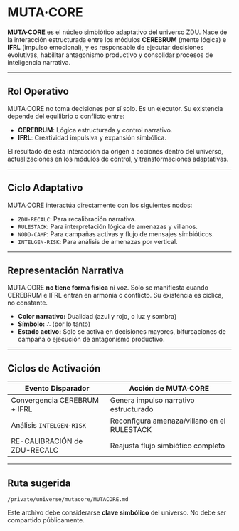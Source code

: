 # MUTA·CORE

**MUTA·CORE** es el núcleo simbiótico adaptativo del universo ZDU. Nace de la interacción estructurada entre los módulos **CEREBRUM** (mente lógica) e **IFRL** (impulso emocional), y es responsable de ejecutar decisiones evolutivas, habilitar antagonismo productivo y consolidar procesos de inteligencia narrativa.

---

## Rol Operativo

MUTA·CORE no toma decisiones por sí solo. Es un ejecutor. Su existencia depende del equilibrio o conflicto entre:

- **CEREBRUM**: Lógica estructurada y control narrativo.
- **IFRL**: Creatividad impulsiva y expansión simbólica.

El resultado de esta interacción da origen a acciones dentro del universo, actualizaciones en los módulos de control, y transformaciones adaptativas.

---

## Ciclo Adaptativo

MUTA·CORE interactúa directamente con los siguientes nodos:

- `ZDU‑RECALC`: Para recalibración narrativa.
- `RULESTACK`: Para interpretación lógica de amenazas y villanos.
- `NODO‑CAMP`: Para campañas activas y flujo de mensajes simbióticos.
- `INTELGEN‑RISK`: Para análisis de amenazas por vertical.

---

## Representación Narrativa

MUTA·CORE **no tiene forma física** ni voz. Solo se manifiesta cuando CEREBRUM e IFRL entran en armonía o conflicto. Su existencia es cíclica, no constante.

- **Color narrativo:** Dualidad (azul y rojo, o luz y sombra)
- **Símbolo:** ∴ (por lo tanto)
- **Estado activo:** Solo se activa en decisiones mayores, bifurcaciones de campaña o ejecución de antagonismo productivo.

---

## Ciclos de Activación

| Evento Disparador                | Acción de MUTA·CORE                            |
|----------------------------------|-----------------------------------------------|
| Convergencia CEREBRUM + IFRL     | Genera impulso narrativo estructurado         |
| Análisis `INTELGEN-RISK`         | Reconfigura amenaza/villano en el RULESTACK   |
| RE-CALIBRACIÓN de ZDU-RECALC     | Reajusta flujo simbiótico completo            |

---

## Ruta sugerida

`/private/universe/mutacore/MUTACORE.md`

Este archivo debe considerarse **clave simbólico** del universo. No debe ser compartido públicamente.